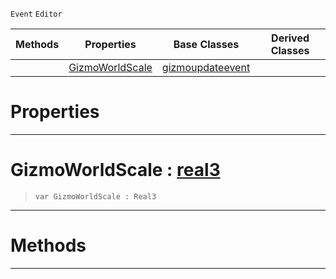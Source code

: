  `Event` `Editor`



|Methods|Properties|Base Classes|Derived Classes|
|---|---|---|---|
| |[ GizmoWorldScale](scalegizmoupdateevent.md#gizmoworldscale-zilch-eng)|[gizmoupdateevent](gizmoupdateevent.md)| |


 #  Properties


---  
 #  GizmoWorldScale : [real3](../nada_base_types/real3.md)

> 
> ```TS:Nada
> var GizmoWorldScale : Real3


---  
 #  Methods


---  
 

 